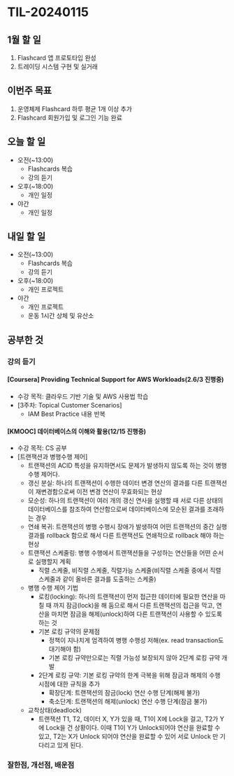 # TIL-20240115

## 1월 할 일

1. Flashcard 앱 프로토타입 완성
2. 트레이딩 시스템 구현 및 실거래

## 이번주 목표

1. 운영체제 Flashcard 하루 평균 1개 이상 추가
2. Flashcard 회원가입 및 로그인 기능 완료

## 오늘 할 일

- 오전(~13:00)
  - Flashcards 복습
  - 강의 듣기
- 오후(~18:00)
  - 개인 일정
- 야간
  - 개인 일정

## 내일 할 일

- 오전(~13:00)
  - Flashcards 복습
  - 강의 듣기
- 오후(~18:00)
  - 개인 프로젝트
- 야간
  - 개인 프로젝트
  - 운동 1시간 상체 및 유산소

## 공부한 것

### 강의 듣기

#### [Coursera] Providing Technical Support for AWS Workloads(2.6/3 진행중)

- 수강 목적: 클라우드 기반 기술 및 AWS 사용법 학습
- [3주차: Topical Customer Scenarios]
  - IAM Best Practice 내용 반복

#### [KMOOC] 데이터베이스의 이해와 활용(12/15 진행중)

- 수강 목적: CS 공부
- [트랜잭션과 병행수행 제어]
  - 트랜잭션의 ACID 특성을 유지하면서도 문제가 발생하지 않도록 하는 것이 병행 수행 제어다.
  - 갱신 분실: 하나의 트랜잭션이 수행한 데이터 변경 연산의 결과를 다른 트랜잭션이 재변경함으로써 이전 변경 연산이 무효화되는 현상
  - 모순성: 하나의 트랜잭션이 여러 개의 갱신 연사을 실행할 때 서로 다른 상태의 데이터베이스를 참조하여 연산함으로써 데이터베이스에 모순된 결과를 초래하는 경우
  - 연쇄 복귀: 트랜잭션의 병행 수행시 장애가 발생하여 어떤 트랜잭션의 중간 실행 결과를 rollback 함으로 해서 다른 트랜잭션도 연쇄적으로 rollback 해야 하는 현상
  - 트랜잭션 스케줄링: 병행 수행에서 트랜잭션들을 구성하는 연산들을 어떤 순서로 실행할지 계획
    - 직렬 스케줄, 비직렬 스케줄, 직렬가능 스케줄(비직렬 스케줄 중에서 직렬 스케줄과 같이 올바른 결과를 도출하는 스케줄)
  - 병행 수행 제어 기법
    - 로킹(locking): 하나의 트랜잭션이 먼저 접근한 데이터에 필요한 연산을 마칠 때 까지 잠금(lock)을 해 둠으로 해서 다른 트랜잭션의 접근을 막고, 연산을 마치면 잠금을 해제(unlock)하여 다른 트랜잭션이 사용할 수 있도록 하는 것
    - 기본 로킹 규약의 문제점
      - 정책이 지나치게 엄격하여 병행 수행성 저해(ex. read transaction도 대기해야 함)
      - 기본 로킹 규약만으로는 직렬 가능성 보장되지 않아 2단계 로킹 규약 개발
    - 2단계 로킹 규약: 기본 로킹 규약의 한계 극복을 위해 잠금과 해제의 수행 시점에 대한 규칙을 추가
      - 확장단계: 트랜잭션의 잠금(lock) 연산 수행 단계(해제 불가)
      - 축소단계: 트랜잭션의 해제(unlock) 연산 수행 단계(잠금 불가)
  - 교착상태(deadlock)
    - 트랜잭션 T1, T2, 데이터 X, Y가 있을 때, T1이 X에 Lock을 걸고, T2가 Y에 Lock을 건 상황이다. 이때 T1이 Y가 Unlock되어야 연산을 완료할 수 있고, T2는 X가 Unlock 되어야 연산을 완료할 수 있어 서로 Unlock 만 기다리고 있게 된다.

### 잘한점, 개선점, 배운점
